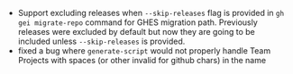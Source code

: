 - Support excluding releases when `--skip-releases` flag is provided in `gh gei migrate-repo` command for GHES migration path. Previously releases were excluded by default but now they are going to be included unless `--skip-releases` is provided. 
- fixed a bug where `generate-script` would not properly handle Team Projects with spaces (or other invalid for github chars) in the name